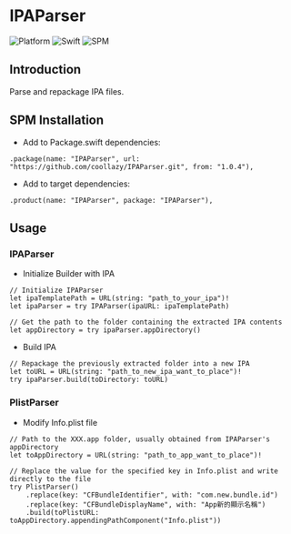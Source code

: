 # IPAParser

![Platform](https://img.shields.io/badge/platform-macOS%20%7C%20Linux-lightgrey)
![Swift](https://img.shields.io/badge/Swift-5.9-orange)
![SPM](https://img.shields.io/badge/SPM-Supported-green)

## Introduction

Parse and repackage IPA files.

## SPM Installation

- Add to Package.swift dependencies:

```
.package(name: "IPAParser", url: "https://github.com/coollazy/IPAParser.git", from: "1.0.4"),
```

- Add to target dependencies:

```
.product(name: "IPAParser", package: "IPAParser"),
```

## Usage

### IPAParser

- Initialize Builder with IPA

```
// Initialize IPAParser
let ipaTemplatePath = URL(string: "path_to_your_ipa")!
let ipaParser = try IPAParser(ipaURL: ipaTemplatePath)

// Get the path to the folder containing the extracted IPA contents
let appDirectory = try ipaParser.appDirectory()
```

- Build IPA

```
// Repackage the previously extracted folder into a new IPA
let toURL = URL(string: "path_to_new_ipa_want_to_place")!
try ipaParser.build(toDirectory: toURL)
```

### PlistParser

- Modify Info.plist file

```
// Path to the XXX.app folder, usually obtained from IPAParser's appDirectory
let toAppDirectory = URL(string: "path_to_app_want_to_place")!

// Replace the value for the specified key in Info.plist and write directly to the file
try PlistParser()
	.replace(key: "CFBundleIdentifier", with: "com.new.bundle.id")
	.replace(key: "CFBundleDisplayName", with: "App新的顯示名稱")
	.build(toPlistURL: toAppDirectory.appendingPathComponent("Info.plist"))
```
